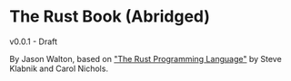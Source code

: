 # The Rust Book (Abridged)

v0.0.1 - Draft

By Jason Walton, based on ["The Rust Programming Language"](https://github.com/rust-lang/book/commit/c06006157b14b3d47b5c716fc392b77f3b2e21ce) by Steve Klabnik and Carol Nichols.
